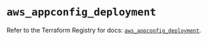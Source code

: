 # `aws_appconfig_deployment`

Refer to the Terraform Registry for docs: [`aws_appconfig_deployment`](https://registry.terraform.io/providers/hashicorp/aws/5.85.0/docs/resources/appconfig_deployment).
